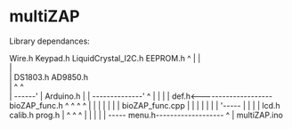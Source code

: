 # multiZAP

Library dependances:

Wire.h
Keypad.h
LiquidCrystal_I2C.h
EEPROM.h
   ^
   |
   |                                   
   |                               
   |     DS1803.h   AD9850.h       
   |       ^         ^             
   | ------'         |                Arduino.h
   | | --------------'                 ^
   | | |                               |
   def.h<--------------------bioZAP_func.h
     ^ ^                           ^   ^
     | |                           |   |
     | |                           |  bioZAP_func.cpp
     | |                           | 
     | |                           |
     | '-----                      |
     |      |                      |
   lcd.h   calib.h  prog.h         |
     ^        ^        ^           |
     |        |        |           |
     ----- menu.h-------------------
              ^
              |
         multiZAP.ino